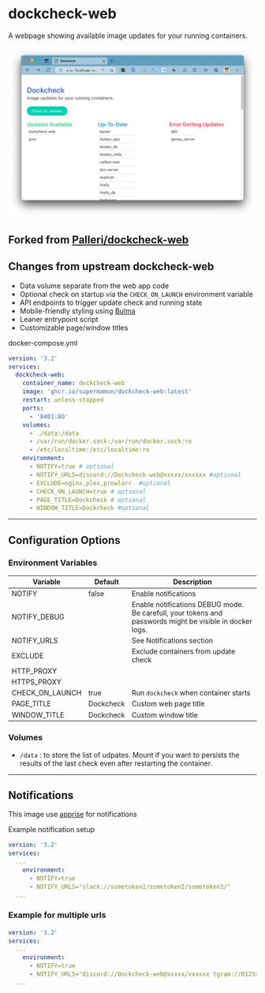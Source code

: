 # dockcheck-web

A webpage showing available image updates for your running containers.

![](img/dockcheck-desktop.png)

## Forked from [Palleri/dockcheck-web](https://github.com/Palleri/dockcheck-web)

## Changes from upstream dockcheck-web
* Data volume separate from the web app code
* Optional check on startup via the `CHECK_ON_LAUNCH` environment variable
* API endpoints to trigger update check and running state
* Mobile-friendly styling using [Bulma](https://bulma.io/)
* Leaner entrypoint script
* Customizable page/window titles


docker-compose.yml
```yml
version: '3.2'
services:
  dockcheck-web:
    container_name: dockcheck-web
    image: 'ghcr.io/supermamon/dockcheck-web:latest'
    restart: unless-stopped
    ports:
      - '8401:80'
    volumes:
      - ./data:/data
      - /var/run/docker.sock:/var/run/docker.sock:ro
      - /etc/localtime:/etc/localtime:ro
    environment:
      - NOTIFY=true # optional
      - NOTIFY_URLS=discord://Dockcheck-web@xxxxx/xxxxxx #optional
      - EXCLUDE=nginx,plex,prowlarr  #optional
      - CHECK_ON_LAUNCH=true # optional
      - PAGE_TITLE=Dockcheck # optional
      - WINDOW_TITLE=Dockcheck #optional
```

---

## Configuration Options

### Environment Variables

| Variable        | Default   | Description                           |
| --------------- | --------- | ------------------------------------- |
| NOTIFY          | false     | Enable notifications                  |
| NOTIFY_DEBUG    |           | Enable notifications DEBUG mode. Be carefull, your tokens and passwords might be visible in docker logs. | 
| NOTIFY_URLS     |           | See Notifications section             |
| EXCLUDE         |           | Exclude containers from update check  |
| HTTP_PROXY      |           |                                       |
| HTTPS_PROXY     |           |                                       |
| CHECK_ON_LAUNCH | true      | Run `dockcheck` when container starts |
| PAGE_TITLE      | Dockcheck | Custom web page title                 |
| WINDOW_TITLE    | Dockcheck | Custom window title                   |

### Volumes

* `/data` : to store the list of udpates. Mount if you want to persists the results of the last check even after restarting the container.

---

## Notifications
This image use [apprise](https://github.com/caronc/apprise) for notifications


Example notification setup  
```yml
version: '3.2'
services:
  ...
    environment:
      - NOTIFY=true
      - NOTIFY_URLS="slack://sometoken1/sometoken2/sometoken3/"
  ...
```

### Example for multiple urls

```yml
version: '3.2'
services:
  ...
    environment:
      - NOTIFY=true
      - NOTIFY_URLS="discord://Dockcheck-web@xxxxx/xxxxxx tgram://0123456789:RandomLettersAndNumbers-2morestuff-123456789"
  ...
```
